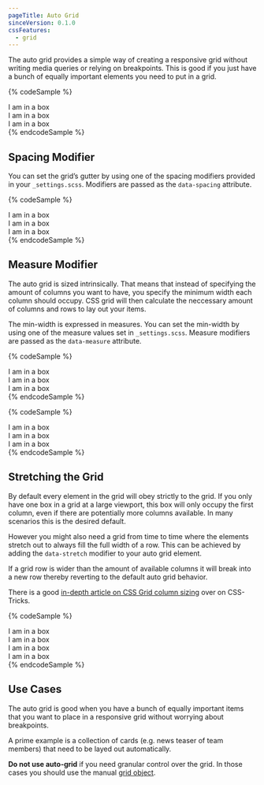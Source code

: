 ```yaml
---
pageTitle: Auto Grid
sinceVersion: 0.1.0
cssFeatures:
  - grid
---
```


The auto grid provides a simple way of creating a responsive grid without
writing media queries or relying on breakpoints. This is good if you just have a
bunch of equally important elements you need to put in a grid.

{% codeSample %}
<div class="o-auto-grid">
    <div class="o-box u-bg-white">
      I am in a box
    </div>
    <div class="o-box u-bg-white">
      I am in a box
    </div>
    <div class="o-box u-bg-white">
      I am in a box
    </div>
</div>
{% endcodeSample %}

## Spacing Modifier
You can set the grid’s gutter by using one of the spacing modifiers
provided in your `_settings.scss`. Modifiers are passed as the `data-spacing`
attribute.

{% codeSample %}
<div
  class="o-auto-grid"
  data-spacing="large"
>
    <div class="o-box u-bg-white">
      I am in a box
    </div>
    <div class="o-box u-bg-white">
      I am in a box
    </div>
    <div class="o-box u-bg-white">
      I am in a box
    </div>
</div>
{% endcodeSample %}

## Measure Modifier
The auto grid is sized intrinsically. That means that instead of specifying the
amount of columns you want to have, you specify the minimum width each column
should occupy. CSS grid will then calculate the neccessary amount of columns and
rows to lay out your items.

The min-width is expressed in measures. You can set the min-width by using one
of the measure values set in `_settings.scss`. Measure modifiers are passed as
the `data-measure` attribute.

{% codeSample %}
<div
  class="o-auto-grid"
  data-measure="narrow"
>
    <div class="o-box u-bg-white">
      I am in a box
    </div>
    <div class="o-box u-bg-white">
      I am in a box
    </div>
    <div class="o-box u-bg-white">
      I am in a box
    </div>
</div>
{% endcodeSample %}

{% codeSample %}
<div
  class="o-auto-grid"
  data-measure="wide"
>
    <div class="o-box u-bg-white">
      I am in a box
    </div>
    <div class="o-box u-bg-white">
      I am in a box
    </div>
    <div class="o-box u-bg-white">
      I am in a box
    </div>
</div>
{% endcodeSample %}

## Stretching the Grid
By default every element in the grid will obey strictly to the grid. If you only
have one box in a grid at a large viewport, this box will only occupy the first
column, even if there are potentially more columns available. In many scenarios
this is the desired default.

However you might also need a grid from time to time where the elements stretch
out to always fill the full width of a row. This can be achieved by adding the
`data-stretch` modifier to your auto grid element.

If a grid row is wider than the amount of available columns it will break into a
new row thereby reverting to the default auto grid behavior.

There is a good [in-depth article on CSS Grid column
sizing](https://css-tricks.com/auto-sizing-columns-css-grid-auto-fill-vs-auto-fit/)
over on CSS-Tricks.

{% codeSample %}
<div
  class="o-auto-grid"
  data-measure="narrow"
  data-stretch
>
  <div class="o-box u-bg-white">
    I am in a box
  </div>
  <div class="o-box u-bg-white">
    I am in a box
  </div>
  <div class="o-box u-bg-white">
    I am in a box
  </div>
  <div class="o-box u-bg-white">
    I am in a box
  </div>
</div>
{% endcodeSample %}

## Use Cases
The auto grid is good when you have a bunch of equally important items that you
want to place in a responsive grid without worrying about breakpoints.

A prime example is a collection of cards (e.g. news teaser of team members) that
need to be layed out automatically.

**Do not use auto-grid** if you need granular control over the grid. In those
cases you should use the manual [grid object](/objects/grid/).
